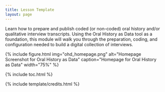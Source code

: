 ```yaml
---
title: Lesson Template
layout: page
---
```


Learn how to prepare and publish coded (or non-coded) oral history and/or qualitative interview transcripts. Using the Oral History as Data tool as a foundation, this module will walk you through the preparation, coding, and configuration needed to build a digital collection of interviews. 

{% include figure.html img="ohd_homepage.png" alt="Homepage Screenshot for Oral History as Data" caption="Homepage for Oral History as Data" width="75%" %}




{% include toc.html %}

{% include template/credits.html %}
